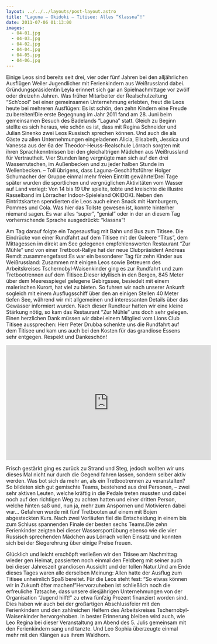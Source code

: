 ```yaml
---
layout: ../../../layouts/post-layout.astro
title: "Laguna – Okidoki – Titisee: Alles “Klassna”!"
date: 2011-07-06 01:13:00
images:
  - 04-01.jpg
  - 04-03.jpg
  - 04-02.jpg
  - 04-04.jpg
  - 04-05.jpg
  - 04-06.jpg
---
```


Einige Leos sind bereits seit drei, vier oder fünf Jahren bei den alljährlichen Ausflügen Weiler Jugendlicher mit Ferienkindern aus Weißrussland dabei. Gründungspräsidentin Leyla erinnert sich gar an Spielnachmittage vor zwölf oder dreizehn Jahren. Was früher Mitarbeiter der Realschulzeitung “Sch’cool” bei einer gemeinsamen Unternehmung erlebten, freut die Leos heute bei mehreren Ausflügen: Es ist schön, den zehn Kindern eine Freude zu bereiten!Die erste Begegnung im Jahr 2011 fand am 28. Juni beim gemeinsamen Besuch des Badelands “Laguna” statt. Gleich zu Beginn stellte es sich heraus, wie schön es ist, dass mit Regina Schneider und Julian Sinenko zwei Leos Russisch sprechen können. Und auch die als Gäste zu allen Unternehmungen eingeladenen Alicia, Elisabeth, Jessica und Vanessa aus der 6a der Theodor-Heuss-Realschule Lörrach sorgten mit ihren Sprachkenntnissen bei den gleichaltrigen Mädchen aus Weißrussland für Vertrautheit. Vier Stunden lang vergnügte man sich auf den drei Wasserrutschen, im Außenbecken und zu jeder halben Stunde im Wellenbecken. – Toll übrigens, dass Laguna-Geschäftsführer Holger Schumacher der Gruppe einmal mehr freien Eintritt gewährte!Drei Tage später wurden die sportlichen und vergnüglichen Aktivitäten vom Wasser auf Land verlegt: Von 14 bis 19 Uhr spielte, tobte und kreischte die illustre Rasselband im Lörracher Indoor-Spieleland OKIDOKI. Neben den Eintrittskarten spendierten die Leos auch einen Snack mit Hamburgern, Pommes und Cola. Was hier das Tollste gewesen ist, konnte hinterher niemand sagen. Es war alles “super”, “genial” oder in der an diesem Tag vorherrschende Sprache ausgedrückt: “klassna”!

Am Tag darauf folgte ein Tagesausflug mit Bahn und Bus zum Titisee. Die Eindrücke von einer Rundfahrt auf dem Titisee mit der Galeere “Titus”, dem Mittagessen im direkt am See gelegenen empfehlenswerten Restaurant “Zur Mühle” und von einer Tretboot-Rallye hat der neue Clubpräsident Andreas Remdt zusammengefasst:Es war ein besonderer Tag für zehn Kinder aus Weißrussland: Zusammen mit einigen Leos sowie Betreuern des Arbeitskreises Tschernobyl-Waisenkinder ging es zur Rundfahrt und zum Tretbootrennen auf dem Titisee.Dieser idyllisch in den Bergen, 845 Meter über dem Meeresspiegel gelegene Gebirgssee, besiedelt mit einem malerischen Kurort, hat viel zu bieten. So fuhren wir nach unserer Ankunft sogleich mit einem Ausflugsschiff über den an einigen Stellen 40 Meter tiefen See, während wir mit allgemeinen und interessanten Details über das Gewässer informiert wurden. Nach dieser Rundtour hatten wir eine kleine Stärkung nötig, so kam das Restaurant “Zur Mühle” uns doch sehr gelegen. Einen herzlichen Dank müssen wir dabei einem Mitglied vom Lions Club Titisee aussprechen: Herr Peter Drubba schenkte uns die Rundfahrt auf dem Titisee und kam uns auch bei den Kosten für das grandiose Essens sehr entgegen. Respekt und Dankeschön!

<iframe
  width="560"
  height="315"
  src="https://www.youtube-nocookie.com/embed/KLbmiQ8Qp9U"
  title="Video zur Aktion"
  frameborder="0"
  allow="accelerometer; autoplay; clipboard-write; encrypted-media; gyroscope; picture-in-picture"
  allowfullscreen
></iframe>

Frisch gestärkt ging es zurück zu Strand und Steg, jedoch wollten wir uns dieses Mal nicht nur durch die Gegend fahren lassen, sondern selber aktiv werden. Was bot sich da mehr an, als ein Tretbootrennen zu veranstalten? So bildeten sich gut gemischte Teams, bestehend aus drei Personen, – zwei sehr aktiven Leuten, welche kräftig in die Pedale treten mussten und dabei noch auf den richtigen Weg zu achten hatten und einer dritten Person, welche hinten saß und, nun ja, mehr zum Anspornen und Motivieren dabei war… Gefahren wurde mit fünf Tretbooten auf einem mit Bojen abgesteckten Kurs. Nach zwei Vorläufen fiel die Entscheidung in einem bis zum Schluss spannenden Finale der besten sechs Teams.Die zehn Ferienkinder zeigten bei dieser Wassersportübung ebenso wie die vier Russisch sprechenden Mädchen aus Lörrach vollen Einsatz und konnten sich bei der Siegerehrung über einige Preise freuen.

Glücklich und leicht erschöpft verließen wir den Titisee am Nachmittag wieder gen Heimat, passierten noch einmal den Feldberg mit seiner auch bei dieser Jahreszeit grandiosen Aussicht und der tollen Natur.Und am Ende dieses Tages waren alle derselben Meinung: Allen hatte der Ausflug zum Titisee unheimlich Spaß bereitet. Für die Leos steht fest: “So etwas können wir in Zukunft öfter machen!”Hervorzuheben ist schließlich noch die erfreuliche Tatsache, dass unsere diesjährigen Unternehmungen von der Organisation “Jugend hilft!” zu etwa fünfzig Prozent finanziert worden sind. Dies haben wir auch bei der großartigen Abschlussfeier mit den Ferienkindern und den zahlreichen Helfern des Arbeitskreises Tschernobyl-Waisenkinder hervorgehoben. In bester Erinnerung bleiben wird auch, wie Leo Regina bei dieser Veranstaltung am Abend des 5. Julis gemeinsam mit den Ferienkindern sang und tanzte. Und Leo Sophia überzeugte einmal mehr mit den Klängen aus ihrem Waldhorn.
